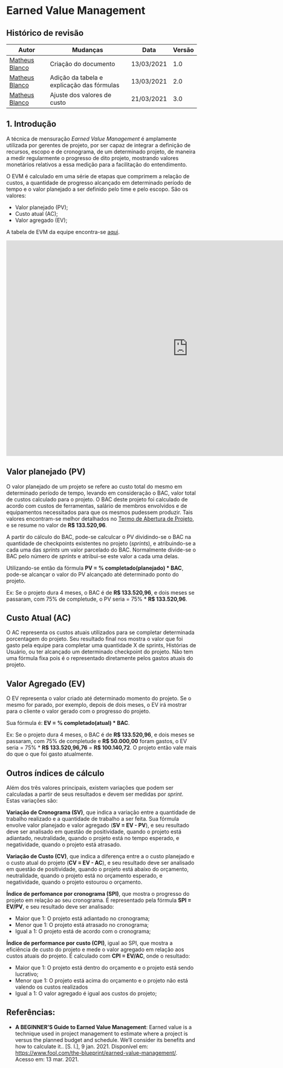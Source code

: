 # Earned Value Management

## Histórico de revisão

| Autor                                              | Mudanças                                   | Data       | Versão |
| -------------------------------------------------- | ------------------------------------------ | ---------- | ------ |
| [Matheus Blanco](https://github.com/MatheusBlanco) | Criação do documento                       | 13/03/2021 | 1.0    |
| [Matheus Blanco](https://github.com/MatheusBlanco) | Adição da tabela e explicação das fórmulas | 13/03/2021 | 2.0    |
| [Matheus Blanco](https://github.com/MatheusBlanco) | Ajuste dos valores de custo                | 21/03/2021 | 3.0    |

## 1. Introdução

A técnica de mensuração _Earned Value Management_ é amplamente utilizada por gerentes de projeto, por ser capaz de integrar a definição de recursos, escopo e de cronograma, de um determinado projeto, de maneira a medir regularmente o progresso de dito projeto, mostrando valores monetários relativos a essa medição para a facilitação do entendimento.

O EVM é calculado em uma série de etapas que comprimem a relação de custos, a quantidade de progresso alcançado em determinado período de tempo e o valor planejado a ser definido pelo time e pelo escopo. São os valores:

- Valor planejado (PV);
- Custo atual (AC);
- Valor agregado (EV);

A tabela de EVM da equipe encontra-se [aqui](https://docs.google.com/spreadsheets/d/1dIPz4ku9tcfeAwUH-QSNfKg3fyFHK_nozA9CRUzxwNs/edit?usp=sharing).

<iframe src="https://docs.google.com/spreadsheets/d/1dIPz4ku9tcfeAwUH-QSNfKg3fyFHK_nozA9CRUzxwNs/edit?usp=sharing" frameborder="0" width="960" height="569" allowfullscreen="true" mozallowfullscreen="true" webkitallowfullscreen="true"></iframe>

## Valor planejado (PV)

O valor planejado de um projeto se refere ao custo total do mesmo em determinado período de tempo, levando em consideração o BAC, valor total de custos calculado para o projeto. O BAC deste projeto foi calculado de acordo com custos de ferramentas, salário de membros envolvidos e de equipamentos necessitados para que os mesmos pudessem produzir. Tais valores encontram-se melhor detalhados no [Termo de Abertura de Projeto](./tap.md), e se resume no valor de **R$ 133.520,96**.

A partir do cálculo do BAC, pode-se calculcar o PV dividindo-se o BAC na quantidade de checkpoints existentes no projeto (_sprints_), e atribuindo-se a cada uma das _sprints_ um valor parcelado do BAC. Normalmente divide-se o BAC pelo número de _sprints_ e atribui-se este valor a cada uma delas.

Utilizando-se então da fórmula **PV = % completado(planejado) \* BAC**, pode-se alcançar o valor do PV alcançado até determinado ponto do projeto.

Ex: Se o projeto dura 4 meses, o BAC é de **R$ 133.520,96**, e dois meses se passaram, com 75% de completude, o PV seria = 75% \* **R$ 133.520,96**.

## Custo Atual (AC)

O AC representa os custos atuais utilizados para se completar determinada porcentagem do projeto. Seu resultado final nos mostra o valor que foi gasto pela equipe para completar uma quantidade X de sprints, Histórias de Usuário, ou ter alcançado um determinado checkpoint do projeto. Não tem uma fórmula fixa pois é o representado diretamente pelos gastos atuais do projeto.

## Valor Agregado (EV)

O EV representa o valor criado até determinado momento do projeto. Se o mesmo for parado, por exemplo, depois de dois meses, o EV irá mostrar para o cliente o valor gerado com o progresso do projeto.

Sua fórmula é: **EV = % completado(atual) \* BAC**.

Ex: Se o projeto dura 4 meses, o BAC é de **R$ 133.520,96**, e dois meses se passaram, com 75% de completude e **R$ 50.000,00** foram gastos, o EV seria = 75% \* **R$ 133.520,96,76** = **R$ 100.140,72**. O projeto então vale mais do que o que foi gasto atualmente.

## Outros índices de cálculo

Além dos três valores principais, existem variações que podem ser calculadas a partir de seus resultados e devem ser medidas por _sprint_. Estas variações são:

**Variação de Cronograma (SV)**, que indica a variação entre a quantidade de trabalho realizado e a quantidade de trabalho a ser feita. Sua fórmula envolve valor planejado e valor agregado (**SV = EV - PV**), e seu resultado deve ser analisado em questão de positividade, quando o projeto está adiantado, neutralidade, quando o projeto está no tempo esperado, e negatividade, quando o projeto está atrasado.

**Variação de Custo (CV)**, que indica a diferença entre a o custo planejado e o custo atual do projeto (**CV = EV - AC**), e seu resultado deve ser analisado em questão de positividade, quando o projeto está abaixo do orçamento, neutralidade, quando o projeto está no orçamento esperado, e negatividade, quando o projeto estourou o orçamento.

**Índice de perfomance por cronograma (SPI)**, que mostra o progresso do projeto em relação ao seu cronograma. É representado pela fórmula **SPI = EV/PV**, e seu resultado deve ser analisado:

- Maior que 1: O projeto está adiantado no cronograma;
- Menor que 1: O projeto está atrasado no cronograma;
- Igual a 1: O projeto está de acordo com o cronograma;

**Índice de performance por custo (CPI)**, igual ao SPI, que mostra a eficiência de custo do projeto e mede o valor agregado em relação aos custos atuais do projeto. É calculado com **CPI = EV/AC**, onde o resultado:

- Maior que 1: O projeto está dentro do orçamento e o projeto está sendo lucrativo;
- Menor que 1: O projeto está acima do orçamento e o projeto não está valendo os custos realizados
- Igual a 1: O valor agregado é igual aos custos do projeto;

## Referências:

- **A BEGINNER’S Guide to Earned Value Management**: Earned value is a technique used in project management to estimate where a project is versus the planned budget and schedule. We’ll consider its benefits and how to calculate it.. [S. l.], 9 jan. 2021. Disponível em: https://www.fool.com/the-blueprint/earned-value-management/. Acesso em: 13 mar. 2021.
